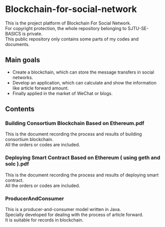 # Blockchain-for-social-network
This is the project platform of Blockchain For Social Network.<br>
For copyright protection, the whole repository belonging to SJTU-SE-BASICS is private.<br>
This public repository only contains some parts of my codes and documents.
## Main goals 
* Create a blockchain, which can store the message transfers in social networks.
* Develop an application, which can calculate and show the information like article forward amount.
* Finally applied in the market of WeChat or blogs.
## Contents
### Building Consortium Blockchain Based on Ethereum.pdf
This is the document recording the process and results of building consortium blockchain.<br>
All the orders or codes are included.
### Deploying Smart Contract Based on Ethereum ( using geth and solc ).pdf
This is the document recording the process and results of deploying smart contract.<br>
All the orders or codes are included.
### ProducerAndConsumer
This is a producer-and-consumer model written in Java.<br>
Specially developed for dealing with the process of article forward.<br>
It is suitable for records in blockchain.
